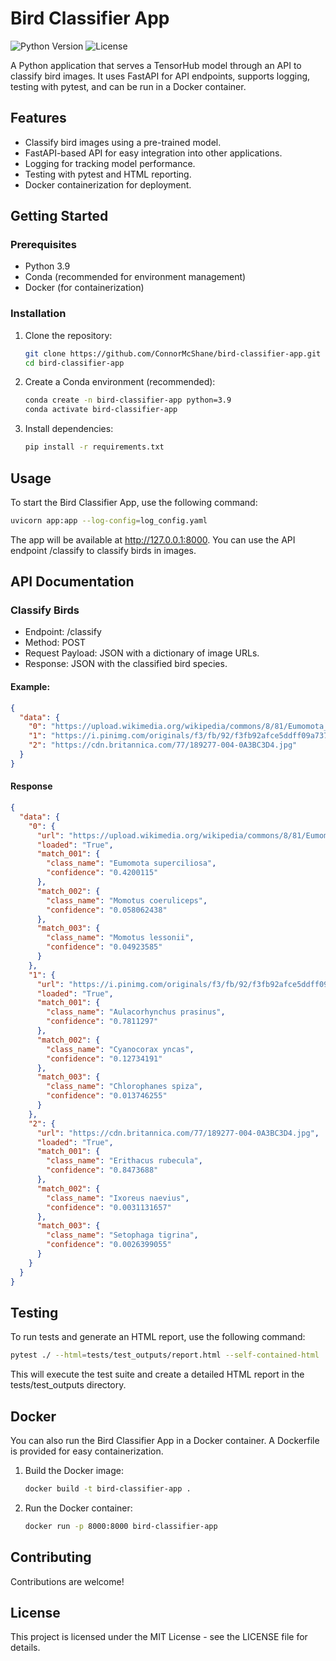 # Bird Classifier App

![Python Version](https://img.shields.io/badge/python-3.9-blue)
![License](https://img.shields.io/badge/license-MIT-green)

A Python application that serves a TensorHub model through an API to classify bird images. It uses FastAPI for API endpoints, supports logging, testing with pytest, and can be run in a Docker container.

## Features

- Classify bird images using a pre-trained model.
- FastAPI-based API for easy integration into other applications.
- Logging for tracking model performance.
- Testing with pytest and HTML reporting.
- Docker containerization for deployment.

## Getting Started

### Prerequisites

- Python 3.9
- Conda (recommended for environment management)
- Docker (for containerization)

### Installation

1. Clone the repository:

    ```bash
    git clone https://github.com/ConnorMcShane/bird-classifier-app.git
    cd bird-classifier-app
    ```
2. Create a Conda environment (recommended):

    ```bash
    conda create -n bird-classifier-app python=3.9
    conda activate bird-classifier-app
    ```
3. Install dependencies:

    ```bash
    pip install -r requirements.txt
    ```
## Usage
To start the Bird Classifier App, use the following command:

```bash
uvicorn app:app --log-config=log_config.yaml
```

The app will be available at http://127.0.0.1:8000. You can use the API endpoint /classify to classify birds in images.

## API Documentation
### Classify Birds
- Endpoint: /classify
- Method: POST
- Request Payload: JSON with a dictionary of image URLs.
- Response: JSON with the classified bird species.

#### Example:

```json
{
  "data": {
    "0": "https://upload.wikimedia.org/wikipedia/commons/8/81/Eumomota_superciliosa.jpg",
    "1": "https://i.pinimg.com/originals/f3/fb/92/f3fb92afce5ddff09a7370d90d021225.jpg",
    "2": "https://cdn.britannica.com/77/189277-004-0A3BC3D4.jpg"
  }
}
```

#### Response

```json
{
  "data": {
    "0": {
      "url": "https://upload.wikimedia.org/wikipedia/commons/8/81/Eumomota_superciliosa.jpg",
      "loaded": "True",
      "match_001": {
        "class_name": "Eumomota superciliosa",
        "confidence": "0.4200115"
      },
      "match_002": {
        "class_name": "Momotus coeruliceps",
        "confidence": "0.058062438"
      },
      "match_003": {
        "class_name": "Momotus lessonii",
        "confidence": "0.04923585"
      }
    },
    "1": {
      "url": "https://i.pinimg.com/originals/f3/fb/92/f3fb92afce5ddff09a7370d90d021225.jpg",
      "loaded": "True",
      "match_001": {
        "class_name": "Aulacorhynchus prasinus",
        "confidence": "0.7811297"
      },
      "match_002": {
        "class_name": "Cyanocorax yncas",
        "confidence": "0.12734191"
      },
      "match_003": {
        "class_name": "Chlorophanes spiza",
        "confidence": "0.013746255"
      }
    },
    "2": {
      "url": "https://cdn.britannica.com/77/189277-004-0A3BC3D4.jpg",
      "loaded": "True",
      "match_001": {
        "class_name": "Erithacus rubecula",
        "confidence": "0.8473688"
      },
      "match_002": {
        "class_name": "Ixoreus naevius",
        "confidence": "0.0031131657"
      },
      "match_003": {
        "class_name": "Setophaga tigrina",
        "confidence": "0.0026399055"
      }
    }
  }
}
```

## Testing
To run tests and generate an HTML report, use the following command:
```bash
pytest ./ --html=tests/test_outputs/report.html --self-contained-html
```

This will execute the test suite and create a detailed HTML report in the tests/test_outputs directory.

## Docker
You can also run the Bird Classifier App in a Docker container. A Dockerfile is provided for easy containerization.
1. Build the Docker image:
    ```bash
    docker build -t bird-classifier-app .
    ```
2. Run the Docker container:
    ```bash
    docker run -p 8000:8000 bird-classifier-app
    ```

## Contributing
Contributions are welcome!

## License
This project is licensed under the MIT License - see the LICENSE file for details.

